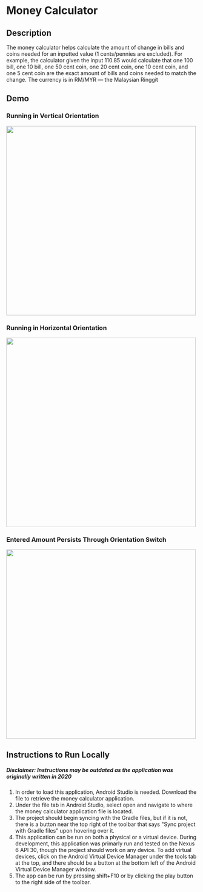 # Money Calculator
## Description
The money calculator helps calculate the amount of change in bills and coins needed for an inputted value (1 cents/pennies are excluded). For example, the calculator given the input 110.85 would calculate that one 100 bill, one 10 bill, one 50 cent coin, one 20 cent coin, one 10 cent coin, and one 5 cent coin are the exact amount of bills and coins needed to match the change. The currency is in RM/MYR — the Malaysian Ringgit 

## Demo
### Running in Vertical Orientation
<img src="https://user-images.githubusercontent.com/75509901/213141785-5343ecc2-19a3-4e4f-ae5c-968b1290aaff.gif" height="500px"/>

### Running in Horizontal Orientation
<img src="https://user-images.githubusercontent.com/75509901/213141793-77e5639a-079e-4a5e-bf44-c1dc1bade8b2.gif" height="500px"/>

### Entered Amount Persists Through Orientation Switch
<img src="https://user-images.githubusercontent.com/75509901/213141800-aa35f45c-8302-48f9-b4f6-1f7c890c849e.gif" height="500px"/>

## Instructions to Run Locally
##### Disclaimer: Instructions may be outdated as the application was originally written in 2020
1. In order to load this application, Android Studio is needed. Download the file to retrieve the money calculator application.
2. Under the file tab in Android Studio, select open and navigate to where the money calculator application file is located.
3. The project should begin syncing with the Gradle files, but if it is not, there is a button near the top right of the toolbar that says "Sync project with Gradle files" upon hovering over it.
4. This application can be run on both a physical or a virtual device. During development, this application was primarly run and tested on the Nexus 6 API 30, though the project should work on any device. To add virtual devices, click on the Android Virtual Device Manager under the tools tab at the top, and there should be a button at the bottom left of the Android Virtual Device Manager window.
5. The app can be run by pressing shift+F10 or by clicking the play button to the right side of the toolbar.
